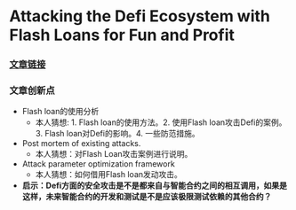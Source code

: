 # Attacking the Defi Ecosystem with Flash Loans for Fun and Profit

### [文章链接](https://arxiv.org/pdf/2003.03810.pdf)

### 文章创新点

- Flash loan的使用分析
  - 本人猜想: 1. Flash loan的使用方法。2. 使用Flash loan攻击Defi的案例。3. Flash loan对Defi的影响。4. 一些防范措施。
- Post mortem of existing attacks.
  - 本人猜想：对Flash Loan攻击案例进行说明。
- Attack parameter optimization framework
  - 本人猜想：如何借用Flash loan发动攻击。
- **启示：Defi方面的安全攻击是不是都来自与智能合约之间的相互调用，如果是这样，未来智能合约的开发和测试是不是应该极限测试依赖的其他合约？**

